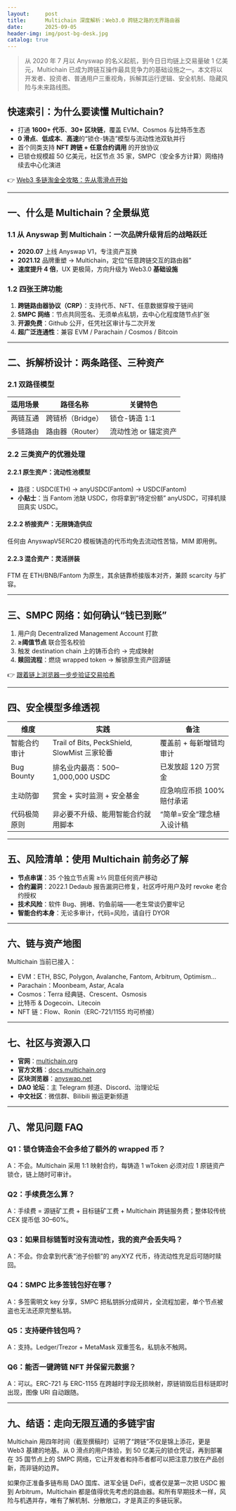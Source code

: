 ```yaml
---
layout:     post
title:      Multichain 深度解析：Web3.0 跨链之路的无界路由器
date:       2025-09-05
header-img: img/post-bg-desk.jpg
catalog: true
---
```


> 从 2020 年 7 月以 Anyswap 的名义起航，到今日日均链上交易量破 1 亿美元，Multichain 已成为跨链互操作最具竞争力的基础设施之一。本文将以开发者、投资者、普通用户三重视角，拆解其运行逻辑、安全机制、隐藏风险与未来路线图。

## 快速索引：为什么要读懂 Multichain?

- 打通 **1600+ 代币**、**30+ 区块链**，覆盖 EVM、Cosmos 与比特币生态  
- **0 滑点**、**低成本**、**高速**的“锁仓-铸造”模型与流动性池双轨并行  
- 首个同类支持 **NFT 跨链 + 任意合约调用** 的开放协议  
- 已锁仓规模超 50 亿美元，社区节点 35 家，SMPC（安全多方计算）网络持续去中心化演进  

👉 [Web3 多链淘金全攻略：先从零滑点开始](https://okxdog.com/)

---

## 一、什么是 Multichain？全景纵览

### 1.1 从 Anyswap 到 Multichain：一次品牌升级背后的战略跃迁
- **2020.07** 上线 Anyswap V1，专注资产互换  
- **2021.12** 品牌重塑 → Multichain，定位“任意跨链交互的路由器”  
- **速度提升 4 倍**，UX 更极简，方向升级为 Web3.0 **基础设施**

### 1.2 四张王牌功能

1. **跨链路由器协议（CRP）**：支持代币、NFT、任意数据穿梭于链间  
2. **SMPC 网络**：节点共同签名、无须单点私钥，去中心化程度随节点扩张  
3. **开源免费**：Github 公开，任凭社区审计与二次开发  
4. **超广泛连通性**：兼容 EVM / Parachain / Cosmos / Bitcoin

---

## 二、拆解桥设计：两条路径、三种资产

### 2.1 双路径模型

| 适用场景 | 路径名称 | 关键特色 |
| --- | --- | --- |
| 两链互通 | 跨链桥（Bridge） | 锁仓-铸造 1:1 |
| 多链路由 | 路由器（Router） | 流动性池 or 锚定资产 |

### 2.2 三类资产的优雅处理

#### 2.2.1 原生资产：流动性池模型
- 路径：USDC(ETH) → anyUSDC(Fantom) → USDC(Fantom)  
- **小贴士**：当 Fantom 池缺 USDC，你将拿到“待定份额” anyUSDC，可择机赎回真实 USDC。  

#### 2.2.2 桥接资产：无限铸造供应  
任何由 AnyswapV5ERC20 模板铸造的代币均免去流动性苦恼，MIM 即用例。  

#### 2.2.3 混合资产：灵活拼装
FTM 在 ETH/BNB/Fantom 为原生，其余链靠桥接版本对齐，兼顾 scarcity 与扩容。

---

## 三、SMPC 网络：如何确认“钱已到账”

1. 用户向 Decentralized Management Account 打款  
2. **≥阈值节点** 联合签名校验  
3. 触发 destination chain 上的铸币合约 → 完成映射  
4. **赎回流程**：燃烧 wrapped token → 解锁原生资产回源链  

👉 [跟着链上浏览器一步步验证交易哈希](https://okxdog.com/)

---

## 四、安全模型多维透视

| 维度 | 实践 | 备注 |
| --- | --- | --- |
| 智能合约审计 | Trail of Bits, PeckShield, SlowMist 三家轮番 | 覆盖前 + 每新增链均审计 |
| Bug Bounty | 排名业内最高：500–1,000,000 USDC | 已发放超 120 万赏金 |
| 主动防御 | 赏金 + 实时监测 + 安全基金 | 应急响应币损 100% 赔付承诺 |
| 代码极简原则 | 非必要不升级、能用智能合约就用脚本 | “简单=安全”理念植入设计稿 |

---

## 五、风险清单：使用 Multichain 前务必了解

- **节点串谋**：35 个独立节点需 ≥⅔ 同意任何资产移动  
- **合约漏洞**：2022.1 Dedaub 报告漏洞已修复，社区呼吁用户及时 revoke 老合约授权  
- **技术风险**：软件 Bug、拥堵、钓鱼前端——老生常谈仍要牢记  
- **智能合约本身**：无论多审计，代码=风险，请自行 DYOR  

---

## 六、链与资产地图

Multichain 当前已接入：  
- EVM：ETH, BSC, Polygon, Avalanche, Fantom, Arbitrum, Optimism…  
- Parachain：Moonbeam, Astar, Acala  
- Cosmos：Terra 经典链、Crescent、Osmosis  
- 比特币 & Dogecoin、Litecoin  
- NFT 链：Flow、Ronin（ERC-721/1155 均可桥接）  

---

## 七、社区与资源入口

- **官网**：[multichain.org](https://multichain.org)  
- **官方文档**：[docs.multichain.org](https://docs.multichain.org)  
- **区块浏览器**：[anyswap.net](https://anyswap.net)  
- **DAO 论坛**：主 Telegram 频道、Discord、治理论坛  
- **中文社区**：微信群、Bilibili 搬运更新频道  

---

## 八、常见问题 FAQ

### Q1：锁仓铸造会不会多给了额外的 wrapped 币？  
A：不会。Multichain 采用 1:1 映射合约，每铸造 1 wToken 必须对应 1 原链资产锁仓，链上随时可审计。

### Q2：手续费怎么算？  
A：手续费 = 源链矿工费 + 目标链矿工费 + Multichain 跨链服务费；整体较传统 CEX 提币低 30–60%。

### Q3：如果目标链暂时没有流动性，我的资产会丢失吗？  
A：不会。你会拿到代表“池子份额”的 anyXYZ 代币，待流动性充足后可随时赎回。

### Q4：SMPC 比多签钱包好在哪？  
A：多签需明文 key 分享，SMPC 把私钥拆分成碎片，全流程加密，单个节点被盗也无法还原完整私钥。

### Q5：支持硬件钱包吗？  
A：支持。Ledger/Trezor + MetaMask 双重签名，私钥永不触网。

### Q6：能否一键跨链 NFT 并保留元数据？  
A：可以。ERC-721 与 ERC-1155 在跨越时字段无损映射，原链销毁后目标链即时出现，图像 URI 自动跟随。

---

## 九、结语：走向无限互通的多链宇宙

Multichain 用四年时间（截至撰稿时）证明了“跨链”不仅是锦上添花，更是 Web3 基建的地基。从 0 滑点的用户体验，到 50 亿美元的锁仓凭证，再到部署在 35 国节点上的 SMPC 网络，它让开发者和持币者都可以把注意力放在产品创新，而非链的边界。

如果你正准备多链布局 DAO 国库、进军全链 DeFi，或者仅是第一次把 USDC 搬到 Arbitrum，Multichain 都是值得优先考虑的路由器。和所有早期技术一样，风险与机遇并存，唯有了解机制、分散敞口，才是真正的多链玩家。